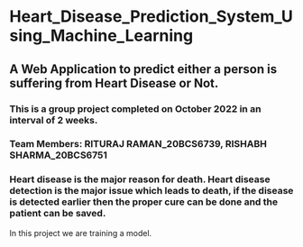 # Heart_Disease_Prediction_System_Using_Machine_Learning
## A Web Application to predict either a person is suffering from Heart Disease or Not.
### This is a group project completed on October 2022 in an interval of 2 weeks.
### Team Members: RITURAJ RAMAN_20BCS6739, RISHABH SHARMA_20BCS6751

### Heart disease is the major reason for death. Heart disease detection is the major issue which leads to death, if the disease is detected earlier then the proper cure can be done and the patient can be saved.
In this project we are training a model.
